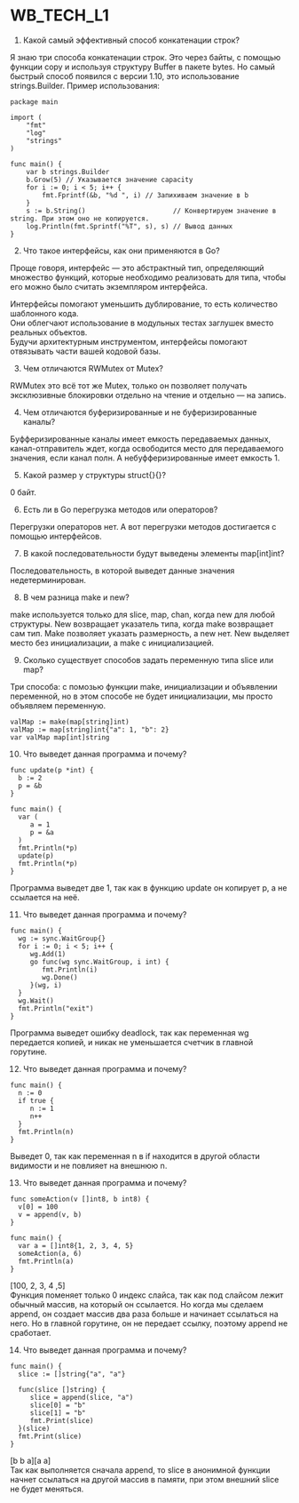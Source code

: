# WB_TECH_L1  
1. Какой самый эффективный способ конкатенации строк?
     
Я знаю три способа конкатенации строк. Это через байты, с помощью функции copy и используя структуру Buffer в пакете bytes. Но самый быстрый способ появился с версии 1.10, это использование strings.Builder. Пример использования:  
```golang
package main
  
import (  
	"fmt"  
	"log"  
	"strings"  
)  
  
func main() {  
	var b strings.Builder  
	b.Grow(5) // Указывается значение capacity  
	for i := 0; i < 5; i++ {  
		fmt.Fprintf(&b, "%d ", i) // Запихиваем значение в b  
	}  
	s := b.String()                      // Конвертируем значение в string. При этом оно не копируется.  
	log.Println(fmt.Sprintf("%T", s), s) // Вывод данных  
}
```
2. Что такое интерфейсы, как они применяются в Go?
  
Проще говоря, интерфейс — это абстрактный тип, определяющий множество функций, которые необходимо реализовать для типа, чтобы его можно
было считать экземпляром интерфейса.  

Интерфейсы помогают уменьшить дублирование, то есть количество шаблонного кода.  
Они облегчают использование в модульных тестах заглушек вместо реальных объектов.  
Будучи архитектурным инструментом, интерфейсы помогают отвязывать части вашей кодовой базы.  


3. Чем отличаются RWMutex от Mutex?
   
RWMutex это всё тот же Mutex, только он позволяет получать эксклюзивные блокировки отдельно на чтение и отдельно — на запись.  

4. Чем отличаются буферизированные и не буферизированные каналы?  

Буфферизированные каналы имеет емкость передаваемых данных, канал-отправитель ждет, когда освободится место для передаваемого значения, если канал полн. А небуфферизированные имеет емкость 1.  

5. Какой размер у структуры struct{}{}?

0 байт.  

6. Есть ли в Go перегрузка методов или операторов?

Перегрузки операторов нет. А вот перегрузки методов достигается с помощью интерфейсов.  

7. В какой последовательности будут выведены элементы map[int]int?

Последовательность, в которой выведет данные значения недетерминирован.

8. В чем разница make и new?

make используется только для slice, map, chan, когда new для любой структуры. New возвращает указатель типа, когда make возвращает сам тип. Make позволяет указать размерность, а new нет. New выделяет место без инициализации, а make с инициализацией.
  
9. Сколько существует способов задать переменную типа slice или map?

Три способа: с помозью функции make, инициализации и объявлении переменной, но в этом способе не будет инициализации, мы просто объявляем переменную.  
```golang
valMap := make(map[string]int)
valMap := map[string]int{"a": 1, "b": 2}
var valMap map[int]string
```
  
10. Что выведет данная программа и почему?
```golang
func update(p *int) {
  b := 2
  p = &b
}

func main() {
  var (
     a = 1
     p = &a
  )
  fmt.Println(*p)
  update(p)
  fmt.Println(*p)
}
```
Программа выведет две 1, так как в функцию update он копирует p, а не ссылается на неё.  

11. Что выведет данная программа и почему?
```golang
func main() {
  wg := sync.WaitGroup{}
  for i := 0; i < 5; i++ {
     wg.Add(1)
     go func(wg sync.WaitGroup, i int) {
        fmt.Println(i)
        wg.Done()
     }(wg, i)
  }
  wg.Wait()
  fmt.Println("exit")
}
```  
Программа выведет ошибку deadlock, так как переменная wg передается копией, и никак не уменьшается счетчик в главной горутине.  

12. Что выведет данная программа и почему?
```golang
func main() {
  n := 0
  if true {
     n := 1
     n++
  }
  fmt.Println(n)
}
```
Выведет 0, так как переменная n в if находится в другой области видимости и не повлияет на внешнюю n.  

13. Что выведет данная программа и почему?
```golang
func someAction(v []int8, b int8) {
  v[0] = 100
  v = append(v, b)
}

func main() {
  var a = []int8{1, 2, 3, 4, 5}
  someAction(a, 6)
  fmt.Println(a)
}
```
[100, 2, 3, 4 ,5]  
Функция поменяет только 0 индекс слайса, так как под слайсом лежит обычный массив, на который он ссылается. Но когда мы сделаем append, он создает массив два раза больше и начинает ссылаться на него. Но в главной горутине, он не передает ссылку, поэтому append не сработает.  

14. Что выведет данная программа и почему?
```golang
func main() {
  slice := []string{"a", "a"}

  func(slice []string) {
     slice = append(slice, "a")
     slice[0] = "b"
     slice[1] = "b"
     fmt.Print(slice)
  }(slice)
  fmt.Print(slice)
}
```  
[b b a][a a]  
Так как выполняется сначала append, то slice в анонимной функции начнет ссылаться на другой массив в памяти, при этом внешний slice не будет меняться.
